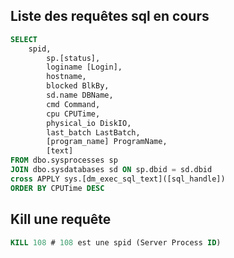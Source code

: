 ﻿---
tags: Sql-Server
---


## Liste des requêtes sql en cours
```` sql
SELECT  
	spid,
        sp.[status],
        loginame [Login],
        hostname, 
        blocked BlkBy,
        sd.name DBName, 
        cmd Command,
        cpu CPUTime,
        physical_io DiskIO,
        last_batch LastBatch,
        [program_name] ProgramName,
        [text]
FROM dbo.sysprocesses sp 
JOIN dbo.sysdatabases sd ON sp.dbid = sd.dbid
cross APPLY sys.[dm_exec_sql_text]([sql_handle])
ORDER BY CPUTime DESC
````
## Kill une requête
```` sql
KILL 108 # 108 est une spid (Server Process ID)
````